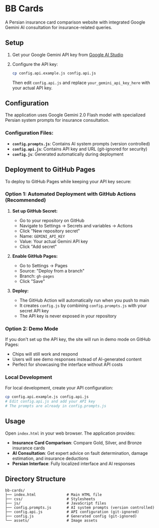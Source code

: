 # BB Cards

A Persian insurance card comparison website with integrated Google Gemini AI consultation for insurance-related queries.

## Setup

1. Get your Google Gemini API key from [Google AI Studio](https://aistudio.google.com/)
2. Configure the API key:

   ```bash
   cp config.api.example.js config.api.js
   ```
   Then edit `config.api.js` and replace `your_gemini_api_key_here` with your actual API key.

## Configuration

The application uses Google Gemini 2.0 Flash model with specialized Persian system prompts for insurance consultation. 

### Configuration Files:
- **`config.prompts.js`**: Contains AI system prompts (version controlled)
- **`config.api.js`**: Contains API key and URL (git-ignored for security)
- **`config.js`**: Generated automatically during deployment

## Deployment to GitHub Pages

To deploy to GitHub Pages while keeping your API key secure:

### Option 1: Automated Deployment with GitHub Actions (Recommended)

1. **Set up GitHub Secret:**
   - Go to your repository on GitHub
   - Navigate to Settings → Secrets and variables → Actions
   - Click "New repository secret"
   - Name: `GEMINI_API_KEY`
   - Value: Your actual Gemini API key
   - Click "Add secret"

2. **Enable GitHub Pages:**
   - Go to Settings → Pages
   - Source: "Deploy from a branch"
   - Branch: `gh-pages`
   - Click "Save"

3. **Deploy:**
   - The GitHub Action will automatically run when you push to main
   - It creates `config.js` by combining `config.prompts.js` with your secret API key
   - The API key is never exposed in your repository

### Option 2: Demo Mode

If you don't set up the API key, the site will run in demo mode on GitHub Pages:
- Chips will still work and respond
- Users will see demo responses instead of AI-generated content
- Perfect for showcasing the interface without API costs

### Local Development

For local development, create your API configuration:
```bash
cp config.api.example.js config.api.js
# Edit config.api.js and add your API key
# The prompts are already in config.prompts.js
```

## Usage

Open `index.html` in your web browser. The application provides:

- **Insurance Card Comparison**: Compare Gold, Silver, and Bronze insurance cards
- **AI Consultation**: Get expert advice on fault determination, damage estimation, and insurance deductions
- **Persian Interface**: Fully localized interface and AI responses

## Directory Structure

```
bb-cards/
├── index.html              # Main HTML file
├── css/                    # Stylesheets
├── js/                     # JavaScript files
├── config.prompts.js       # AI system prompts (version controlled)
├── config.api.js           # API configuration (git-ignored)
├── config.js               # Generated config (git-ignored)
└── assets/                 # Image assets
```